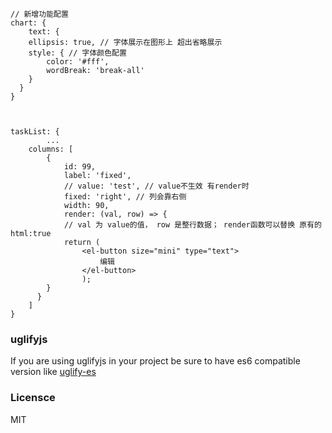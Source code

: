 
```
// 新增功能配置
chart: {
	text: {
  	ellipsis: true, // 字体展示在图形上 超出省略展示
  	style: { // 字体颜色配置
  		color: '#fff',
  		wordBreak: 'break-all'
  	}
  }
}



taskList: {
        ...
	columns: [
		{
			id: 99,
			label: 'fixed',
			// value: 'test', // value不生效 有render时
			fixed: 'right', // 列会靠右侧
			width: 90,
			render: (val, row) => {
			// val 为 value的值， row 是整行数据； render函数可以替换 原有的html:true
			return (
				<el-button size="mini" type="text">
					编辑
				</el-button>
				);
		}
	  }
	]
}
```

### uglifyjs

If you are using uglifyjs in your project be sure to have es6 compatible version like [uglify-es](https://www.npmjs.com/package/uglify-es)

### Licensce

MIT
